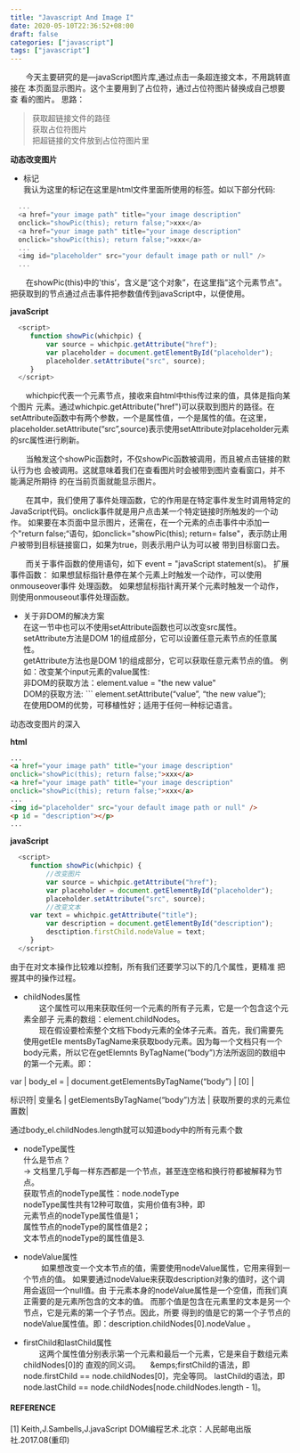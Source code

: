 ```yaml
---
title: "Javascript And Image I"
date: 2020-05-10T22:36:52+08:00
draft: false
categories: ["javascript"]
tags: ["javascript"]
---
```



&emsp;&emsp;今天主要研究的是—javaScript图片库,通过点击一条超连接文本，不用跳转直接在 本页面显示图片。这个主要用到了占位符，通过占位符图片替换成自己想要查 看的图片。
思路：

> 获取超链接文件的路径  
> 获取占位符图片  
> 把超链接的文件放到占位符图片里  

**动态改变图片**

* 标记    
我认为这里的标记在这里是html文件里面所使用的标签。如以下部分代码:
```javascript
  ...
  <a href="your image path" title="your image description"
  onclick="showPic(this); return false;">xxx</a>
  <a href="your image path" title="your image description"
  onclick="showPic(this); return false;">xxx</a>
  ...
  <img id="placeholder" src="your default image path or null" />
  ...
```
&emsp;&emsp;在showPic(this)中的'this’，含义是“这个对象”，在这里指"这个<a>元素节点"。把获取到的节点通过点击事件把参数值传到javaScript中，以便使用。

**javaScript**
```javascript
  <script>
     function showPic(whichpic) {
         var source = whichpic.getAttribute("href");
         var placeholder = document.getElementById("placeholder");
         placeholder.setAttribute("src", source);
     }
  </script>
```

&emsp;&emsp;whichpic代表一个元素节点，接收来自html中this传过来的值，具体是指向某个图片 <a>元素。通过whichpic.getAttribute("href")可以获取到图片的路径。在 setAttribute函数中有两个参数，一个是属性值，一个是属性的值。在这里， placeholder.setAttribute(“src”,source)表示使用setAttribute对placeholder元素 的src属性进行刷新。

&emsp;&emsp;当触发这个showPic函数时，不仅showPic函数被调用，而且被点击链接的默认行为也 会被调用。这就意味着我们在查看图片时会被带到图片查看窗口，并不能满足所期待 的在当前页面就能显示图片。

&emsp;&emsp;在其中，我们使用了事件处理函数，它的作用是在特定事件发生时调用特定的 JavaScript代码。onclick事件就是用户点击某一个特定链接时所触发的一个动作。 如果要在本页面中显示图片，还需在，在一个<a>元素的点击事件中添加一个"return false;“语句，如onclick="showPic(this); return= false"，表示防止用户被带到目标链接窗口，如果为true，则表示用户认为可以被 带到目标窗口去。

&emsp;&emsp;而关于事件函数的使用语句，如下
event = "javaScript statement(s)。
扩展事件函数：
如果想鼠标指针悬停在某个元素上时触发一个动作，可以使用onmouseover事件 处理函数。
如果想鼠标指针离开某个元素时触发一个动作，则使用onmouseout事件处理函数。

* 关于非DOM的解决方案  
在这一节中也可以不使用setAttribute函数也可以改变src属性。  
setAttribute方法是DOM 1的组成部分，它可以设置任意元素节点的任意属性。  
getAttribute方法也是DOM 1的组成部分，它可以获取任意元素节点的值。 例如：改变某个input元素的value属性:  
非DOM的获取方法：element.value = "the new value"  
DOM的获取方法: ``` element.setAttribute(“value”, “the new value”);  
在使用DOM的优势，可移植性好；适用于任何一种标记语言。  

动态改变图片的深入  

**html**
```html
...
<a href="your image path" title="your image description"
onclick="showPic(this); return false;">xxx</a>
<a href="your image path" title="your image description"
onclick="showPic(this); return false;">xxx</a>
...
<img id="placeholder" src="your default image path or null" />
<p id = "description"></p>
...
```
**javaScript**
```javascript
  <script>
     function showPic(whichpic) {
         //改变图片
         var source = whichpic.getAttribute("href");
         var placeholder = document.getElementById("placeholder");
         placeholder.setAttribute("src", source);
         //改变文本
	 var text = whichpic.getAttribute("title");
         var description = document.getElementById("description");
         desctiption.firstChild.nodeValue = text;
     }
  </script>
```
由于在对文本操作比较难以控制，所有我们还要学习以下的几个属性，更精准 把握其中的操作过程。  

* childNodes属性  
&emsp;&emsp;这个属性可以用来获取任何一个元素的所有子元素，它是一个包含这个元素全部子 元素的数组：element.childNodes。  
&emsp;&emsp;现在假设要检索整个文档下body元素的全体子元素。首先，我们需要先使用getEle mentsByTagName来获取body元素。因为每一个文档只有一个body元素，所以它在getElemnts ByTagName(“body”)方法所返回的数组中的第一个元素。即：


var   |	body_el	=  | document.getElementsByTagName(“body”) | 	[0]   |
              
标识符|	变量名     | getElementsByTagName(“body”)方法      | 获取所要的求的元素位置数|

通过body_el.childNodes.length就可以知道body中的所有元素个数

* nodeType属性  
什么是节点？  
-> 文档里几乎每一样东西都是一个节点，甚至连空格和换行符都被解释为节点。  
获取节点的nodeType属性：node.nodeType  
nodeType属性共有12种可取值，实用价值有3种，即  
元素节点的nodeType属性值是1；   
属性节点的nodeType的属性值是2；  
文本节点的nodeType的属性值是3.  

* nodeValue属性  
&emsp;&emsp; 如果想改变一个文本节点的值，需要使用nodeValue属性，它用来得到一个节点的值。 如果要通过nodeValue来获取description对象的值时，这个调用会返回一个null值。由 于元素本身的nodeValue属性是一个空值，而我们真正需要的是元素所包含的文本的值。 而那个值是包含在元素里的文本是另一个节点，它是元素的第一个子节点。因此，所要 得到的值是它的第一个子节点的nodeValue属性值。即：description.childNodes[0].nodeValue 。

* firstChild和lastChild属性  
&emsp;&emsp;这两个属性值分别表示第一个元素和最后一个元素，它是来自于数组元素childNodes[0]的 直观的同义词。
&emsp;&emps;firstChild的语法，即 node.firstChild == node.childNodes[0]，完全等同。 lastChild的语法，即 node.lastChild == node.childNodes[node.childNodes.length - 1]。

#### REFERENCE  

[1] Keith,J.Sambells,J.javaScript DOM编程艺术.北京：人民邮电出版社.2017.08(重印)

